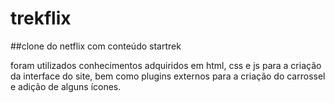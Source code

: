 # trekflix

##clone do netflix com conteúdo startrek

foram utilizados conhecimentos adquiridos em html, css e js para a criação da interface do site, bem como plugins externos para a criação do carrossel e adição de alguns ícones.
